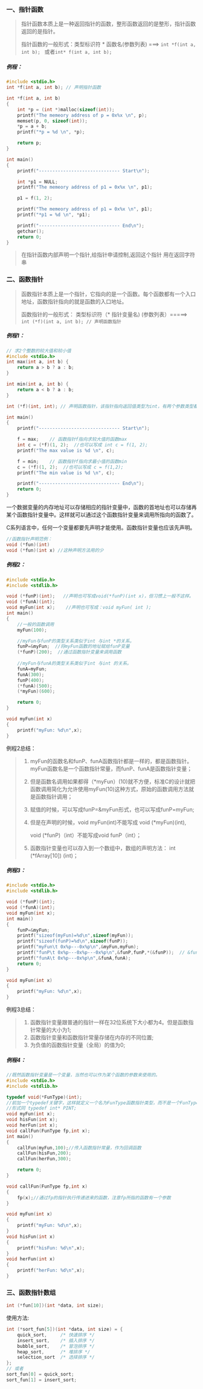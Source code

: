 

### 一、指针函数

> 指针函数本质上是一种返回指针的函数，整形函数返回的是整形，指针函数返回的是指针。
>
> 指针函数的一般形式：类型标识符 * 函数名(参数列表)  ===> `int *f(int a, int b); ` 或者`int* f(int a, int b); ` 

##### 例程：

```C
#include <stdio.h>
int *f(int a, int b); // 声明指针函数  

int *f(int a, int b)
{
    int *p = (int *)malloc(sizeof(int));
    printf("The memeory address of p = 0x%x \n", p);
    memset(p, 0, sizeof(int));
    *p = a + b;
    printf("*p = %d \n", *p);

    return p;
}

int main()
{
    printf("------------------------------ Start\n");

    int *p1 = NULL;
    printf("The memeory address of p1 = 0x%x \n", p1);

    p1 = f(1, 2);

    printf("The memeory address of p1 = 0x%x \n", p1);
    printf("*p1 = %d \n", *p1);

    printf("------------------------------ End\n");
    getchar();
    return 0;
}

```
> 在指针函数内部声明一个指针,给指针申请控制,返回这个指针
> 用在返回字符串



### 二、函数指针

> 函数指针本质上是一个指针，它指向的是一个函数。每个函数都有一个入口地址，函数指针指向的就是函数的入口地址。
>
> 函数指针的一般形式： 类型标识符（* 指针变量名) (参数列表）=====> `int (*f)(int a, int b); // 声明函数指针`

##### 例程1：

```C
// 求2个整数的较大值和较小值
#include <stdio.h>
int max(int a, int b) {
    return a > b ? a : b;
}

int min(int a, int b) {
    return a < b ? a : b;
}

int (*f)(int, int); // 声明函数指针，该指针指向返回值类型为int，有两个参数类型都是int的函数

int main()
{
    printf("------------------------------ Start\n");

    f = max;    // 函数指针f指向求较大值的函数max
    int c = (*f)(1, 2);  //也可以写成 int c = f(1, 2);
    printf("The max value is %d \n", c);

    f = min;    // 函数指针f指向求最小值的函数min
    c = (*f)(1, 2);  //也可以写成 c = f(1,2);
    printf("The min value is %d \n", c);

    printf("------------------------------ End\n");
    return 0;
}
```

​		一个数据变量的内存地址可以存储相应的指针变量中，函数的首地址也可以存储再某个函数指针变量中。这样就可以通过这个函数指针变量来调用所指向的函数了。

​		C系列语言中，任何一个变量都要先声明才能使用。函数指针变量也应该先声明。

```C
//函数指针声明范例：
void (*fun)(int)
void (*fun)(int x) //这种声明方法用的少
```

##### 例程2：

```C
#include <stdio.h>
#include <stdlib.h>

void (*funP)(int);   //声明也可写成void(*funP)(int x)，但习惯上一般不这样。
void (*funA)(int);
void myFun(int x);    //声明也可写成：void myFun( int );
int main()
{
    //一般的函数调用
    myFun(100);

    //myFun与funP的类型关系类似于int 与int *的关系。
    funP=&myFun;  //将myFun函数的地址赋给funP变量
    (*funP)(200);  //通过函数指针变量来调用函数
    
    //myFun与funA的类型关系类似于int 与int 的关系。
    funA=myFun; 
    funA(300);
    funP(400);
    (*funA)(500);
    (*myFun)(600);

    return 0;
}

void myFun(int x)
{
    printf("myFun: %d\n",x);
}
```

例程2总结：

> 1. myFun的函数名和funP、funA函数指针都是一样的，都是函数指针。myFun函数名是一个函数指针常量，而funP、funA是函数指针变量；
>
> 2. 但是函数名调用如果都得（*myFun）(10)就不方便，标准C的设计就把函数调用简化为允许使用myFun(10)这种方式，原始的函数调用方法就是函数指针调用；
>
> 3. 赋值的时候，可以写成funP=&myFun形式，也可以写成funP=myFun;
>
> 4. 但是在声明的时候，void myFun(int)不能写成 void (*myFun)(int),
>
>    void (*funP)（int）不能写成void funP（int）；
>
> 5. 函数指针变量也可以存入到一个数组中，数组的声明方法： int (*fArray[10]) (int)；

##### 例程3：

```C
#include <stdio.h>
#include <stdlib.h>

void (*funP)(int);
void (*funA)(int);
void myFun(int x);
int main()
{
    funP=&myFun;
    printf("sizeof(myFun)=%d\n",sizeof(myFun));
    printf("sizeof(funP)=%d\n",sizeof(funP));
    printf("myFun\t 0x%p---0x%p\n",&myFun,myFun);
    printf("funP\t 0x%p---0x%p---0x%p\n",&funP,funP,*(&funP));  // &funP ==> P自身的地址值
    printf("funA\t 0x%p---0x%p\n",&funA,funA);
    return 0;
}

void myFun(int x)
{
    printf("myFun: %d\n",x);
}
```

例程3总结：

>1. 函数指针变量跟普通的指针一样在32位系统下大小都为4。但是函数指针常量的大小为1;
>2. 函数指针变量和函数指针常量存储在内存的不同位置;
>3. 为负值的函数指针变量（全局）的值为0;

##### 例程4：

```C
//既然函数指针变量是一个变量，当然也可以作为某个函数的参数来使用的。
#include <stdio.h>
#include <stdlib.h>

typedef void(*FunType)(int);
//前加一个typedef关键字，这样就定义一个名为FunType函数指针类型，而不是一个FunType变量。
//形式同 typedef int* PINT;
void myFun(int x);
void hisFun(int x);
void herFun(int x);
void callFun(FunType fp,int x);
int main()
{
    callFun(myFun,100);//传入函数指针常量，作为回调函数
    callFun(hisFun,200);
    callFun(herFun,300);

    return 0;
}

void callFun(FunType fp,int x)
{
    fp(x);//通过fp的指针执行传递进来的函数，注意fp所指的函数有一个参数
}

void myFun(int x)
{
    printf("myFun: %d\n",x);
}
void hisFun(int x)
{
    printf("hisFun: %d\n",x);
}
void herFun(int x)
{
    printf("herFun: %d\n",x);
}
```

### 三、函数指针数组
```C
int (*fun[10])(int *data, int size);
```
使用方法:
```C
int (*sort_fun[5])(int *data, int size) = {
    quick_sort,     /* 快速排序 */
    insert_sort,    /* 插入排序 */
    bubble_sort,    /* 冒泡排序 */
    heap_sort,      /* 堆排序 */
    selection_sort  /* 选择排序 */
};
// 或者
sort_fun[0] = quick_sort;
sort_fun[1] = insert_sort;
```

